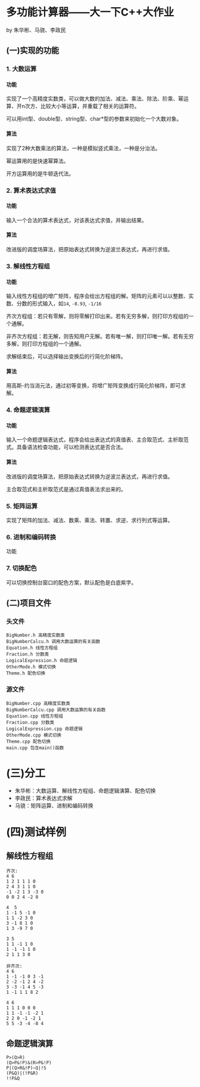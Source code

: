 # 多功能计算器——大一下C++大作业
by 朱华彬、马骁、李政民
## (一)实现的功能
### 1. 大数运算
#### 功能
实现了一个高精度实数类，可以做大数的加法、减法、乘法、除法、阶乘、幂运算、开n次方、比较大小等运算，并重载了相关的运算符。

可以用int型、double型、string型、char*型的参数来初始化一个大数对象。

#### 算法
实现了2种大数乘法的算法，一种是模拟竖式乘法，一种是分治法。

幂运算用的是快速幂算法。

开方运算用的是牛顿迭代法。

### 2. 算术表达式求值
#### 功能
输入一个合法的算术表达式，对该表达式求值，并输出结果。
#### 算法
改进版的调度场算法，把原始表达式转换为逆波兰表达式，再进行求值。

### 3. 解线性方程组
#### 功能
输入线性方程组的增广矩阵，程序会给出方程组的解。矩阵的元素可以以整数、实数、分数的形式输入，如`14`, `-8.93`, `-1/16`

齐次方程组：若只有零解，则将零解打印出来。若有无穷多解，则打印方程组的一个通解。

非齐次方程组：若无解，则告知用户无解。若有唯一解，则打印唯一解。若有无穷多解，则打印方程组的一个通解。

求解结束后，可以选择输出变换后的行简化阶梯阵。

#### 算法
用高斯-约当消元法，通过初等变换，将增广矩阵变换成行简化阶梯阵，即可求解。

### 4. 命题逻辑演算
#### 功能
输入一个命题逻辑表达式，程序会给出表达式的真值表、主合取范式、主析取范式。具备语法检查功能，可以检测表达式是否合法。

#### 算法
改进版的调度场算法，把原始表达式转换为逆波兰表达式，再进行求值。

主合取范式和主析取范式是通过真值表法求出来的。

### 5. 矩阵运算
实现了矩阵的加法、减法、数乘、乘法、转置、求逆、求行列式等运算。

### 6. 进制和编码转换
功能

### 7. 切换配色
可以切换控制台窗口的配色方案，默认配色是白底紫字。

## (二)项目文件
### 头文件
```
BigNumber.h 高精度实数类
BigNumberCalcu.h 调用大数运算的有关函数
Equation.h 线性方程组
Fraction.h 分数类
LogicalExpression.h 命题逻辑
OtherMode.h 模式切换
Theme.h 配色切换
```
### 源文件
```
BigNumber.cpp 高精度实数类
BigNumberCalcu.cpp 调用大数运算的有关函数
Equation.cpp 线性方程组
Fraction.cpp 分数类
LogicalExpression.cpp 命题逻辑
OtherMode.cpp 模式切换
Theme.cpp 配色切换
main.cpp 包含main()函数
```

# (三)分工
- 朱华彬：大数运算、解线性方程组、命题逻辑演算、配色切换
- 李政民：算术表达式求解
- 马骁：矩阵运算、进制和编码转换

# (四)测试样例
## 解线性方程组
```
齐次:
4 6
1 2 1 1 1 0
2 4 3 1 1 0
-1 -2 1 3 -3 0
0 0 2 4 -2 0

4  5
1 -1 5 -1 0
1 1 -2 3 0
3 -1 8 1 0
1 3 -9 7 0

3 5
1 1 -1 1 0
1 -1 -1 1 0
2 1 1 3 0

非齐次:
4 6
1 -1 -1 0 3 -1
2 -2 -1 2 4 -2
3 -3 -1 4 5 -3
1 -1 1 1 8 2

4 6
1 1 1 0 0 0
1 1 -1 -1 -2 1
2 2 0 -1 -2 1
5 5 -3 -4 -8 4
```
## 命题逻辑演算
```
P>(Q>R)
(Q>P&!P)&(R>P&!P)
P|(Q>R&!P)~Q|!S
(P&Q)|(!P&R)
!!P&Q
```